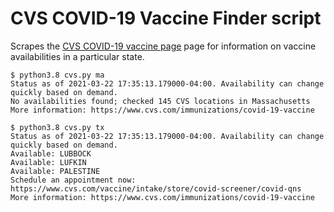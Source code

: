 # CVS COVID-19 Vaccine Finder script

Scrapes the [CVS COVID-19 vaccine page][cvs-vaccine] page for information on
vaccine availabilities in a particular state.

```
$ python3.8 cvs.py ma
Status as of 2021-03-22 17:35:13.179000-04:00. Availability can change quickly based on demand.
No availabilities found; checked 145 CVS locations in Massachusetts
More information: https://www.cvs.com/immunizations/covid-19-vaccine

$ python3.8 cvs.py tx
Status as of 2021-03-22 17:35:13.179000-04:00. Availability can change quickly based on demand.
Available: LUBBOCK
Available: LUFKIN
Available: PALESTINE
Schedule an appointment now: https://www.cvs.com/vaccine/intake/store/covid-screener/covid-qns
More information: https://www.cvs.com/immunizations/covid-19-vaccine
```

[cvs-vaccine]: https://www.cvs.com/immunizations/covid-19-vaccine
